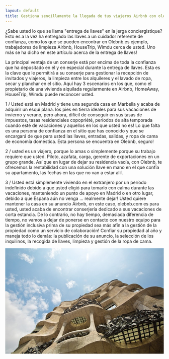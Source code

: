 ```yaml
---
layout: default
title: Gestiona sencillamente la llegada de tus viajeros Airbnb con olebnb 
---
```

¿Sabe usted lo que se llama "entrega de llaves" en la jerga conciergistique? Esto es a la vez ha entregado las llaves a un cuidador referente de confianza, como los que se pueden encontrar en Olebnb.es ejemplo, trabajadores de limpieza Airbnb, HouseTrip, Wimdu cerca de usted. Uno más se ha dicho en este artículo acerca de la entrega de llaves!


La principal ventaja de un conserje está por encima de toda la confianza que ha depositado en él y en especial durante la entrega de llaves. Esta es la clave que le permitirá a su conserje para gestionar la recepción de invitados y viajeros, la limpieza entre los alquileres y el lavado de ropa, secar y planchar en el sitio. Aquí hay 3 escenarios en los que, como el propietario de una vivienda alquilada regularmente en Airbnb, HomeAway, HouseTrip, Wimdu puede reconocer usted.

1 / Usted está en Madrid y tiene una segunda casa en Marbella y acaba de adquirir un esquí plana. los pies en tierra ideales para sus vacaciones de invierno y verano, pero ahora, difícil de conseguir en sus tasas de impuestos, tasas residenciales copopriété, períodos de alta temporada cuando esté de vacaciones y aquellos en los que usted no es! Lo que falta es una persona de confianza en el sitio que has conocido y que se encargará de que para usted las llaves, entradas, salidas, y ropa de cama de economía doméstica. Esta persona se encuentra en Olebnb, seguro!

2 / usted es un viajero, porque lo amas o simplemente porque su trabajo requiere que usted. Piloto, azafata, carga, gerente de exportaciones en un grupo grande. Así que en lugar de dejar su residencia vacía, con Olebnb, te ofrecemos la rentabilidad con una solución llave en mano en el que confía su apartamento, las fechas en las que no van a estar allí.

3 / Usted está simplemente viviendo en el extranjero por un período indefinido debido a que usted eligió para tomarlo con calma durante las vacaciones, manteniendo un punto de apoyo en Madrid o en otro lugar, debido a que Espana aún no venga ... realmente dejar! Usted quiere mantener la casa en su anuncio Airbnb, en este caso, olebnb.com es para usted, usted acaba de encontrar conserjería dedicado a sus vacaciones de corta estancia. De lo contrario, no hay tiempo, demasiada diferencia de tiempo, no vamos a dejar de ponerse en contacto con nuestro equipo para la gestión inclusiva prima de su propiedad sea más afín a la gestión de la propiedad como un servicio de colaboración! Confiar su propiedad al año y maneja todo lo demás: la publicación de su anuncio, la selección de los inquilinos, la recogida de llaves, limpieza y gestión de la ropa de cama.


![](/img/2.jpg)